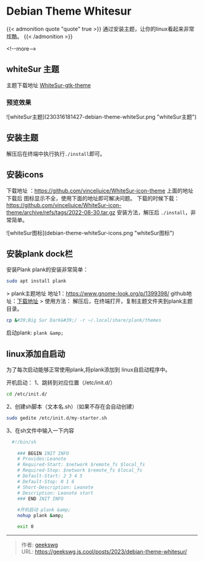 # Debian Theme Whitesur

{{&lt; admonition quote &#34;quote&#34; true &gt;}}
通过安装主题，让你的linux看起来非常炫酷。
{{&lt; /admonition &gt;}}

&lt;!--more--&gt;

## whiteSur 主题

主题下载地址 [WhiteSur-gtk-theme](https://github.com/vinceliuice/WhiteSur-gtk-theme)  

### 预览效果

![whiteSur主题](230316181427-debian-theme-whiteSur.png &#34;whiteSur主题&#34;)

## 安装主题

解压后在终端中执行执行`./install`即可。

## 安装icons

下载地址 ：https://github.com/vinceliuice/WhiteSur-icon-theme
上面的地址下载后 图标显示不全，使用下面的地址即可解决问题。
下载的时候下载：https://github.com/vinceliuice/WhiteSur-icon-theme/archive/refs/tags/2022-08-30.tar.gz
安装方法，解压后 `./install`，非常简单。

![whiteSur图标](debian-theme-whiteSur-icons.png &#34;whiteSur图标&#34;)

## 安装plank dock栏

安装Plank
plank的安装非常简单：
```bash
sudo apt install plank
```
&gt; plank主题地址
地址1：https://www.gnome-look.org/p/1399398/
github地址：[下载地址](https://github.com/x64Bits/plank-themes)
&gt; 使用方法：
解压后，在终端打开，复制主题文件夹到plank主题目录。
```bash
cp &#39;Big Sur Dark&#39;/ -r ~/.local/share/plank/themes
```
启动plank:  `plank &amp;`

## linux添加自启动
为了每次启动能够正常使用plank,将plank添加到 linux自启动程序中。

开机启动：
1、跳转到对应位置（/etc/init.d/）
```bash
cd /etc/init.d/
```

2、创建sh脚本（文本名.sh）（如果不存在会自动创建）
```bash
sudo gedite /etc/init.d/my-starter.sh
```

3、在sh文件中输入一下内容

```bash
  #!/bin/sh
    
    ### BEGIN INIT INFO
    # Provides:Leanote
    # Required-Start: $network $remote_fs $local_fs
    # Required-Stop: $network $remote_fs $local_fs
    # Default-Start: 2 3 4 5
    # Default-Stop: 0 1 6
    # Short-Description: Leanote
    # Description: Leanote start
    ### END INIT INFO
    
    #开机启动 plank &amp;
    nohup plank &amp;

    exit 0
```

---

> 作者: [geekswg](https://github.com/geekswg)  
> URL: https://geekswg.js.cool/posts/2023/debian-theme-whitesur/  

